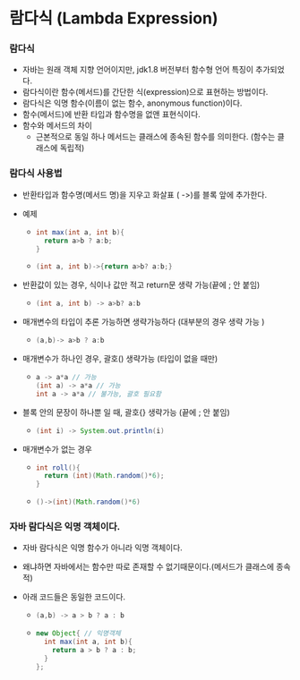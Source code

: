 # 람다식 (Lambda Expression)



### 람다식

+ 자바는 원래 객체 지향 언어이지만, jdk1.8 버전부터 함수형 언어 특징이 추가되었다. 
+ 람다식이란 함수(메서드)를 간단한 식(expression)으로 표현하는 방법이다.
+  람다식은 익명 함수(이름이 없는 함수, anonymous function)이다.
  + 함수(메서드)에 반환 타입과 함수명을 없앤 표현식이다.
+ 함수와 메서드의 차이
  + 근본적으로 동일 하나 메서드는 클래스에 종속된 함수를 의미한다. (함수는 클래스에 독립적)



### 람다식 사용법

+ 반환타입과 함수명(메서드 명)을 지우고 화살표 ( ->)를 블록 앞에 추가한다. 

+ 예제

  + ~~~java
    int max(int a, int b){
      return a>b ? a:b;
    }
    ~~~

  + ~~~java
    (int a, int b)->{return a>b? a:b;}
    ~~~

+ 반환값이 있는 경우, 식이나 값만 적고 return문 생략 가능(끝에 ; 안 붙임)

  + ~~~java
    (int a, int b) -> a>b? a:b
    ~~~

+ 매개변수의 타입이 추론 가능하면 생략가능하다 (대부분의 경우 생략 가능 )

  + ~~~java
    (a,b)-> a>b ? a:b
    ~~~

+ 매개변수가 하나인 경우, 괄호() 생략가능 (타입이 없을 때만)

  + ~~~java
    a -> a*a // 가능
    (int a) -> a*a // 가능
    int a -> a*a // 불가능, 괄호 필요함 
    ~~~

+ 블록 안의 문장이 하나뿐 일 때, 괄호{} 생략가능 (끝에 ; 안 붙임)

  + ~~~java
    (int i) -> System.out.println(i)
    ~~~

+ 매개변수가 없는 경우

  + ~~~java
    int roll(){
      return (int)(Math.random()*6);
    }
    ~~~

  + ~~~java
    ()->(int)(Math.random()*6)
    ~~~



### 자바 람다식은 익명 객체이다.

+ 자바 람다식은 익명 함수가 아니라 익명 객체이다.
+ 왜냐하면 자바에서는 함수만 따로 존재할 수 없기때문이다.(메서드가 클래스에 종속적)

+ 아래 코드들은 동일한 코드이다.

  + ~~~java
    (a,b) -> a > b ? a : b
    ~~~

  + ~~~java
    new Object{ // 익명객체 
      int max(int a, int b){
        return a > b ? a : b;
      }
    };
    ~~~

    